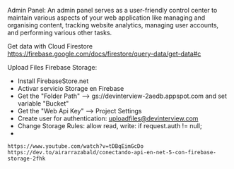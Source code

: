 Admin Panel: An admin panel serves as a user-friendly control center to maintain various aspects of your web application like managing and organising content, tracking website analytics, managing user accounts, and performing various other tasks.


Get data with Cloud Firestore
https://firebase.google.com/docs/firestore/query-data/get-data#c


Upload Files Firebase Storage:
* Install FirebaseStore.net
* Activar servicio Storage en Firebase
* Get the "Folder Path" --> gs://devinterview-2aedb.appspot.com and set variable "Bucket"
* Get the "Web Api Key" --> Project Settings 
* Create user for authentication: uploadfiles@devinterview.com
* Change Storage Rules: allow read, write: if request.auth != null;
* 


	https://www.youtube.com/watch?v=tDBqEimGcDo
	https://dev.to/airarrazabald/conectando-api-en-net-5-con-firebase-storage-2fhk
